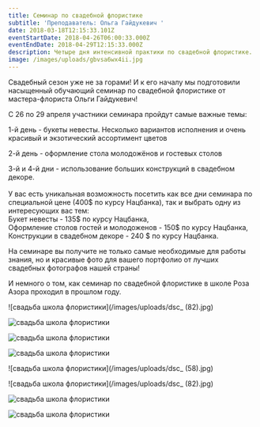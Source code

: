 ```yaml
---
title: Семинар по свадебной флористике
subtitle: 'Преподаватель: Ольга Гайдукевич '
date: 2018-03-18T12:15:33.101Z
eventStartDate: 2018-04-26T06:00:33.000Z
eventEndDate: 2018-04-29T12:15:33.000Z
description: Четыре дня интенсивной практики по свадебной флористике.
image: /images/uploads/gbvsa6wx4ii.jpg
---
```

Свадебный сезон уже не за горами! 
И к его началу мы подготовили насыщенный обучающий семинар по свадебной флористике от мастера-флориста Ольги Гайдукевич! 

С 26 по 29 апреля участники семинара пройдут самые важные темы:

1-й день - букеты невесты. Несколько вариантов исполнения и очень красивый и экзотический ассортимент цветов

2-й день - оформление стола молодожёнов и гостевых столов

3-й и 4-й дни - использование больших конструкций в свадебном декоре.\
\
У вас есть уникальная возможность посетить как все дни семинара по специальной цене (400$ по курсу Нацбанка), так и выбрать одну из интересующих вас тем:\
Букет невесты - 135$ по курсу Нацбанка,\
Оформление столов гостей и молодоженов - 150$ по курсу Нацбанка,\
Конструкции в свадебном декоре - 240 $ по курсу Нацбанка.

На семинаре вы получите не только самые необходимые для работы знания, но и красивые фото для вашего портфолио от лучших свадебных фотографов нашей страны!

И немного о том, как семинар по свадебной флористике в школе Роза Азора проходил в прошлом году. 

![свадьба школа флористики](/images/uploads/dsc_ (82).jpg)

![свадьба школа флористики](/images/uploads/cs9vwgaxi-c.jpg)

![свадьба школа флористики](/images/uploads/scnql0kkg5g.jpg)

![свадьба школа флористики](/images/uploads/gbvsa6wx4ii.jpg)

![свадьба школа флористики](/images/uploads/dsc_ (58).jpg)

![свадьба школа флористики](/images/uploads/dsc_ (82).jpg)

![свадьба школа флористики](/images/uploads/dscf4265.jpg)

![свадьба школа флористики](/images/uploads/2-75.jpg)
